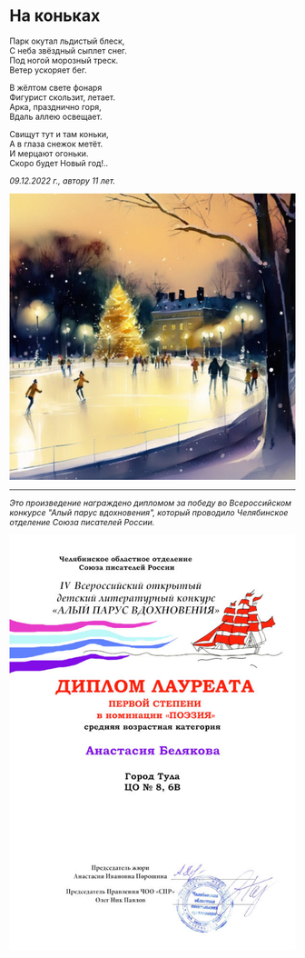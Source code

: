 # На коньках

Парк окутал льдистый блеск,  
С неба звёздный сыплет снег.  
Под ногой морозный треск.  
Ветер ускоряет бег.

В жёлтом свете фонаря  
Фигурист скользит, летает.  
Арка, празднично горя,  
Вдаль аллею освещает.

Свищут тут и там коньки,  
А в глаза снежок метёт.  
И мерцают огоньки.  
Скоро будет Новый год!..

*09.12.2022 г., автору 11 лет.*

![На коньках](../images/skating.jpg)

***

*Это произведение награждено дипломом за победу во Всероссийском конкурсе "Алый парус вдохновения", который проводило Челябинское отделение Союза писателей России.*

![Диплом "Алый парус вдохновения"](../images/achievements/diplom-red-sail-poetry.jpg)
